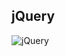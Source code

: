 ## jQuery
![jQuery](https://github.com/user-attachments/assets/c4515199-ff2c-41ed-9e79-34c8570ce7ce)

